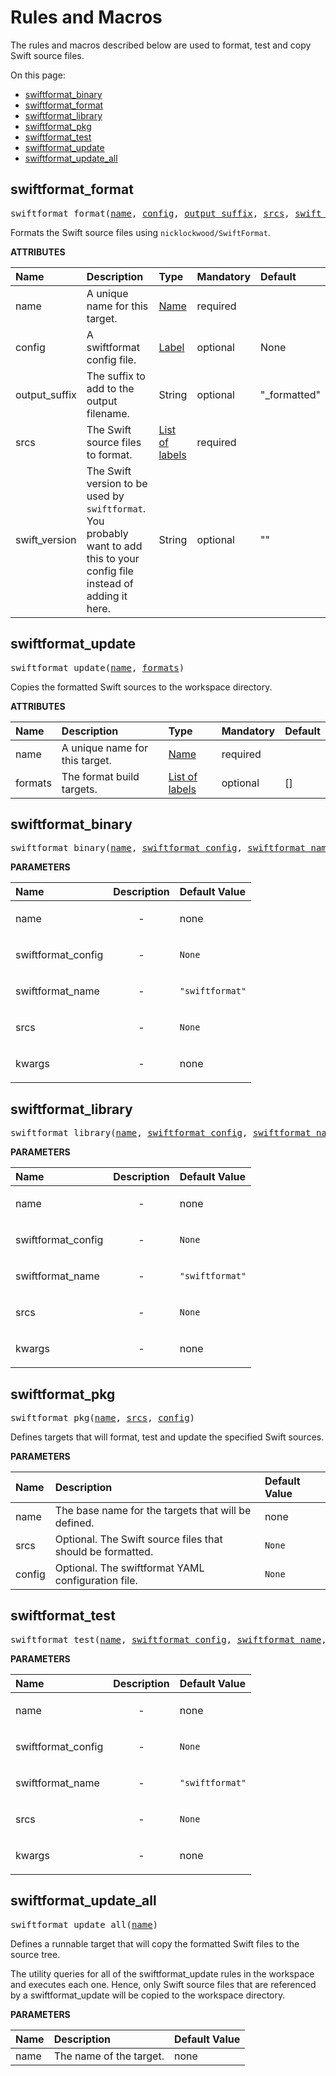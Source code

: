 <!-- Generated with Stardoc, Do Not Edit! -->
# Rules and Macros

The rules and macros described below are used to format, test and 
copy Swift source files.

On this page:

  * [swiftformat_binary](#swiftformat_binary)
  * [swiftformat_format](#swiftformat_format)
  * [swiftformat_library](#swiftformat_library)
  * [swiftformat_pkg](#swiftformat_pkg)
  * [swiftformat_test](#swiftformat_test)
  * [swiftformat_update](#swiftformat_update)
  * [swiftformat_update_all](#swiftformat_update_all)


<a id="#swiftformat_format"></a>

## swiftformat_format

<pre>
swiftformat_format(<a href="#swiftformat_format-name">name</a>, <a href="#swiftformat_format-config">config</a>, <a href="#swiftformat_format-output_suffix">output_suffix</a>, <a href="#swiftformat_format-srcs">srcs</a>, <a href="#swiftformat_format-swift_version">swift_version</a>)
</pre>

Formats the Swift source files using `nicklockwood/SwiftFormat`.

**ATTRIBUTES**


| Name  | Description | Type | Mandatory | Default |
| :------------- | :------------- | :------------- | :------------- | :------------- |
| <a id="swiftformat_format-name"></a>name |  A unique name for this target.   | <a href="https://bazel.build/docs/build-ref.html#name">Name</a> | required |  |
| <a id="swiftformat_format-config"></a>config |  A swiftformat config file.   | <a href="https://bazel.build/docs/build-ref.html#labels">Label</a> | optional | None |
| <a id="swiftformat_format-output_suffix"></a>output_suffix |  The suffix to add to the output filename.   | String | optional | "_formatted" |
| <a id="swiftformat_format-srcs"></a>srcs |  The Swift source files to format.   | <a href="https://bazel.build/docs/build-ref.html#labels">List of labels</a> | required |  |
| <a id="swiftformat_format-swift_version"></a>swift_version |  The Swift version to be used by <code>swiftformat</code>. You probably want to add this to your config file instead of adding it here.   | String | optional | "" |


<a id="#swiftformat_update"></a>

## swiftformat_update

<pre>
swiftformat_update(<a href="#swiftformat_update-name">name</a>, <a href="#swiftformat_update-formats">formats</a>)
</pre>

Copies the formatted Swift sources to the workspace directory.

**ATTRIBUTES**


| Name  | Description | Type | Mandatory | Default |
| :------------- | :------------- | :------------- | :------------- | :------------- |
| <a id="swiftformat_update-name"></a>name |  A unique name for this target.   | <a href="https://bazel.build/docs/build-ref.html#name">Name</a> | required |  |
| <a id="swiftformat_update-formats"></a>formats |  The format build targets.   | <a href="https://bazel.build/docs/build-ref.html#labels">List of labels</a> | optional | [] |


<a id="#swiftformat_binary"></a>

## swiftformat_binary

<pre>
swiftformat_binary(<a href="#swiftformat_binary-name">name</a>, <a href="#swiftformat_binary-swiftformat_config">swiftformat_config</a>, <a href="#swiftformat_binary-swiftformat_name">swiftformat_name</a>, <a href="#swiftformat_binary-srcs">srcs</a>, <a href="#swiftformat_binary-kwargs">kwargs</a>)
</pre>



**PARAMETERS**


| Name  | Description | Default Value |
| :------------- | :------------- | :------------- |
| <a id="swiftformat_binary-name"></a>name |  <p align="center"> - </p>   |  none |
| <a id="swiftformat_binary-swiftformat_config"></a>swiftformat_config |  <p align="center"> - </p>   |  <code>None</code> |
| <a id="swiftformat_binary-swiftformat_name"></a>swiftformat_name |  <p align="center"> - </p>   |  <code>"swiftformat"</code> |
| <a id="swiftformat_binary-srcs"></a>srcs |  <p align="center"> - </p>   |  <code>None</code> |
| <a id="swiftformat_binary-kwargs"></a>kwargs |  <p align="center"> - </p>   |  none |


<a id="#swiftformat_library"></a>

## swiftformat_library

<pre>
swiftformat_library(<a href="#swiftformat_library-name">name</a>, <a href="#swiftformat_library-swiftformat_config">swiftformat_config</a>, <a href="#swiftformat_library-swiftformat_name">swiftformat_name</a>, <a href="#swiftformat_library-srcs">srcs</a>, <a href="#swiftformat_library-kwargs">kwargs</a>)
</pre>



**PARAMETERS**


| Name  | Description | Default Value |
| :------------- | :------------- | :------------- |
| <a id="swiftformat_library-name"></a>name |  <p align="center"> - </p>   |  none |
| <a id="swiftformat_library-swiftformat_config"></a>swiftformat_config |  <p align="center"> - </p>   |  <code>None</code> |
| <a id="swiftformat_library-swiftformat_name"></a>swiftformat_name |  <p align="center"> - </p>   |  <code>"swiftformat"</code> |
| <a id="swiftformat_library-srcs"></a>srcs |  <p align="center"> - </p>   |  <code>None</code> |
| <a id="swiftformat_library-kwargs"></a>kwargs |  <p align="center"> - </p>   |  none |


<a id="#swiftformat_pkg"></a>

## swiftformat_pkg

<pre>
swiftformat_pkg(<a href="#swiftformat_pkg-name">name</a>, <a href="#swiftformat_pkg-srcs">srcs</a>, <a href="#swiftformat_pkg-config">config</a>)
</pre>

Defines targets that will format, test and update the specified Swift sources.

**PARAMETERS**


| Name  | Description | Default Value |
| :------------- | :------------- | :------------- |
| <a id="swiftformat_pkg-name"></a>name |  The base name for the targets that will be defined.   |  none |
| <a id="swiftformat_pkg-srcs"></a>srcs |  Optional. The Swift source files that should be formatted.   |  <code>None</code> |
| <a id="swiftformat_pkg-config"></a>config |  Optional. The swiftformat YAML configuration file.   |  <code>None</code> |


<a id="#swiftformat_test"></a>

## swiftformat_test

<pre>
swiftformat_test(<a href="#swiftformat_test-name">name</a>, <a href="#swiftformat_test-swiftformat_config">swiftformat_config</a>, <a href="#swiftformat_test-swiftformat_name">swiftformat_name</a>, <a href="#swiftformat_test-srcs">srcs</a>, <a href="#swiftformat_test-kwargs">kwargs</a>)
</pre>



**PARAMETERS**


| Name  | Description | Default Value |
| :------------- | :------------- | :------------- |
| <a id="swiftformat_test-name"></a>name |  <p align="center"> - </p>   |  none |
| <a id="swiftformat_test-swiftformat_config"></a>swiftformat_config |  <p align="center"> - </p>   |  <code>None</code> |
| <a id="swiftformat_test-swiftformat_name"></a>swiftformat_name |  <p align="center"> - </p>   |  <code>"swiftformat"</code> |
| <a id="swiftformat_test-srcs"></a>srcs |  <p align="center"> - </p>   |  <code>None</code> |
| <a id="swiftformat_test-kwargs"></a>kwargs |  <p align="center"> - </p>   |  none |


<a id="#swiftformat_update_all"></a>

## swiftformat_update_all

<pre>
swiftformat_update_all(<a href="#swiftformat_update_all-name">name</a>)
</pre>

Defines a runnable target that will copy the formatted Swift files to the source tree.

The utility queries for all of the swiftformat_update rules in the
workspace and executes each one. Hence, only Swift source files that are
referenced by a swiftformat_update will be copied to the workspace
directory.


**PARAMETERS**


| Name  | Description | Default Value |
| :------------- | :------------- | :------------- |
| <a id="swiftformat_update_all-name"></a>name |  The name of the target.   |  none |


